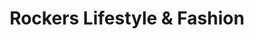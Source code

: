 ---
title: "Rockers Lifestyle & Fashion"
url: /bayreuth/rockers-lifestyle-und-fashion/
shop: Kleidung
---
